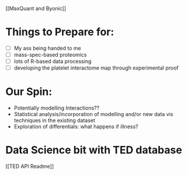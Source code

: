 [[MaxQuant and Byonic]]

# Things to Prepare for:

- [ ] My ass being handed to me
- [ ] mass-spec-based proteomics
- [ ] lots of R-based data processing
- [ ] developing the platelet interactome map through experimental proof

# Our Spin:

- Potentially modelling Interactions?? 
- Statistical analysis/incorporation of modelling and/or new data vis techniques in the existing dataset
- Exploration of differentials: what happens if illness?

# Data Science bit with TED database

[[TED API Readme]]
